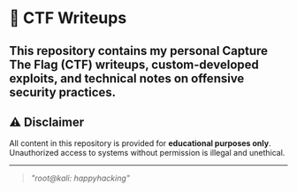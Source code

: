 # 🚩 CTF Writeups

This repository contains my personal Capture The Flag (CTF) writeups, custom-developed exploits, and technical notes on offensive security practices.  
---

## ⚠️ Disclaimer

All content in this repository is provided for **educational purposes only**.  
Unauthorized access to systems without permission is illegal and unethical.

---

> _"root@kali: happyhacking"_
